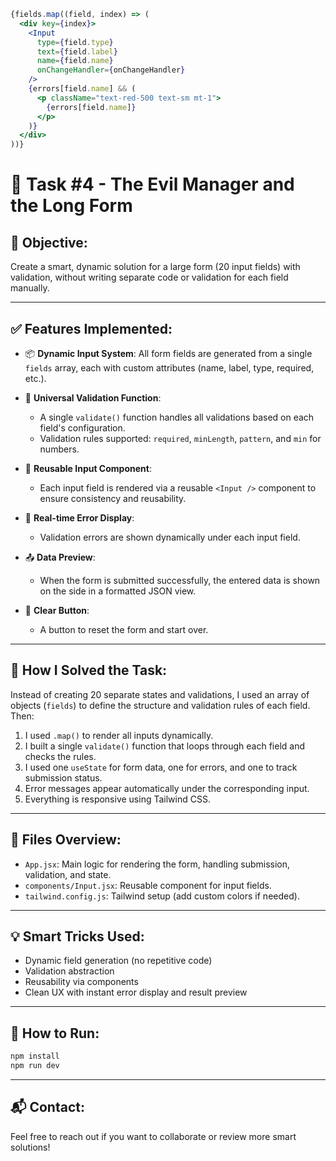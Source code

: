 ```jsx
{fields.map((field, index) => (
  <div key={index}>
    <Input
      type={field.type}
      text={field.label}
      name={field.name}
      onChangeHandler={onChangeHandler}
    />
    {errors[field.name] && (
      <p className="text-red-500 text-sm mt-1">
        {errors[field.name]}
      </p>
    )}
  </div>
))}
```

# 🧠 Task #4 - The Evil Manager and the Long Form

## 🎯 Objective:

Create a smart, dynamic solution for a large form (20 input fields) with validation, without writing separate code or validation for each field manually.

---

## ✅ Features Implemented:

* 📦 **Dynamic Input System**:
  All form fields are generated from a single `fields` array, each with custom attributes (name, label, type, required, etc.).

* 🧪 **Universal Validation Function**:

  * A single `validate()` function handles all validations based on each field's configuration.
  * Validation rules supported: `required`, `minLength`, `pattern`, and `min` for numbers.

* 🧼 **Reusable Input Component**:

  * Each input field is rendered via a reusable `<Input />` component to ensure consistency and reusability.

* 🚨 **Real-time Error Display**:

  * Validation errors are shown dynamically under each input field.

* 📤 **Data Preview**:

  * When the form is submitted successfully, the entered data is shown on the side in a formatted JSON view.

* 🧹 **Clear Button**:

  * A button to reset the form and start over.

---

## 🧠 How I Solved the Task:

Instead of creating 20 separate states and validations, I used an array of objects (`fields`) to define the structure and validation rules of each field. Then:

1. I used `.map()` to render all inputs dynamically.
2. I built a single `validate()` function that loops through each field and checks the rules.
3. I used one `useState` for form data, one for errors, and one to track submission status.
4. Error messages appear automatically under the corresponding input.
5. Everything is responsive using Tailwind CSS.

---

## 📁 Files Overview:

* `App.jsx`: Main logic for rendering the form, handling submission, validation, and state.
* `components/Input.jsx`: Reusable component for input fields.
* `tailwind.config.js`: Tailwind setup (add custom colors if needed).

---

## 💡 Smart Tricks Used:

* Dynamic field generation (no repetitive code)
* Validation abstraction
* Reusability via components
* Clean UX with instant error display and result preview

---


## 📌 How to Run:

```bash
npm install
npm run dev
```

---

## 📬 Contact:

Feel free to reach out if you want to collaborate or review more smart solutions!
